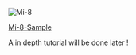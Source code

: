 ![Mi-8](https://steamuserimages-a.akamaihd.net/ugc/1035212224338342268/268B6614DA22B4820DFACBD886FF403677DCCD05/)

[Mi-8-Sample](https://steamcommunity.com/sharedfiles/filedetails/?id=2118631952)

A in depth tutorial will be done later !